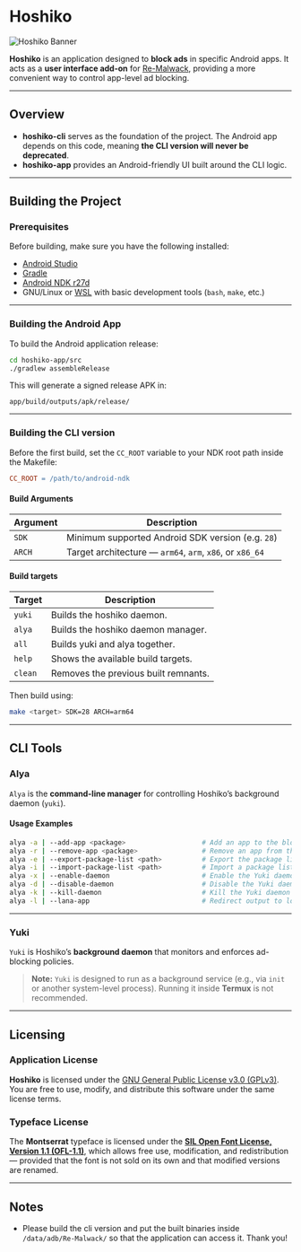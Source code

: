 # Hoshiko

![Hoshiko Banner](https://github.com/ayumi-aiko/banners/blob/main/hoshiko.banner.png?raw=true)

**Hoshiko** is an application designed to **block ads** in specific Android apps.
It acts as a **user interface add-on** for [Re-Malwack](https://github.com/ZG089/Re-Malwack), providing a more convenient way to control app-level ad blocking.

---

## Overview

* **hoshiko-cli** serves as the foundation of the project.
  The Android app depends on this code, meaning **the CLI version will never be deprecated**.
* **hoshiko-app** provides an Android-friendly UI built around the CLI logic.

---

## Building the Project

### Prerequisites

Before building, make sure you have the following installed:

* [Android Studio](https://developer.android.com/studio)
* [Gradle](https://gradle.org/)
* [Android NDK r27d](https://developer.android.com/ndk/downloads)
* GNU/Linux or [WSL](https://learn.microsoft.com/en-us/windows/wsl/) with basic development tools (`bash`, `make`, etc.)

---

### Building the Android App

To build the Android application release:

```bash
cd hoshiko-app/src
./gradlew assembleRelease
```

This will generate a signed release APK in:

```
app/build/outputs/apk/release/
```

---

### Building the CLI version

Before the first build, set the `CC_ROOT` variable to your NDK root path inside the Makefile:

```makefile
CC_ROOT = /path/to/android-ndk
```
#### Build Arguments
| Argument | Description                                              |
| -------- | -------------------------------------------------------- |
| `SDK`    | Minimum supported Android SDK version (e.g. `28`)        |
| `ARCH`   | Target architecture — `arm64`, `arm`, `x86`, or `x86_64` |

#### Build targets
| Target | Description                                              |
| -------- | -------------------------------------------------------- |
| `yuki`   | Builds the hoshiko daemon. |
| `alya`   | Builds the hoshiko daemon manager. |
| `all`   | Builds yuki and alya together. |
| `help`   | Shows the available build targets. |
| `clean`   | Removes the previous built remnants. |

Then build using:

```bash
make <target> SDK=28 ARCH=arm64
```

---

## CLI Tools

### Alya

`Alya` is the **command-line manager** for controlling Hoshiko’s background daemon (`yuki`).

#### Usage Examples

```bash
alya -a | --add-app <package>                   # Add an app to the blocklist
alya -r | --remove-app <package>                # Remove an app from the blocklist
alya -e | --export-package-list <path>          # Export the package list
alya -i | --import-package-list <path>          # Import a package list
alya -x | --enable-daemon                       # Enable the Yuki daemon
alya -d | --disable-daemon                      # Disable the Yuki daemon
alya -k | --kill-daemon                         # Kill the Yuki daemon
alya -l | --lana-app                            # Redirect output to log files instead of stdout
```

---

### Yuki

`Yuki` is Hoshiko’s **background daemon** that monitors and enforces ad-blocking policies.

> **Note:**
> `Yuki` is designed to run as a background service (e.g., via `init` or another system-level process).
> Running it inside **Termux** is not recommended.

---

## Licensing

### Application License

**Hoshiko** is licensed under the [GNU General Public License v3.0 (GPLv3)](./LICENSE).
You are free to use, modify, and distribute this software under the same license terms.

### Typeface License

The **Montserrat** typeface is licensed under the
**[SIL Open Font License, Version 1.1 (OFL-1.1)](https://openfontlicense.org/)**,
which allows free use, modification, and redistribution — provided that the font is not sold on its own and that modified versions are renamed.

---

## Notes

* Please build the cli version and put the built binaries inside `/data/adb/Re-Malwack/` so that the application can access it. Thank you!